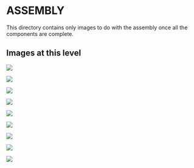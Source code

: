 # ASSEMBLY
This directory contains only images to do with the assembly once all the components are complete.

## Images at this level

![](https://github.com/geebles/Super-AIO/raw/master/docs/IMAGES/SAIO/PI3/ASSEMBLY/1.jpg)

![](https://github.com/geebles/Super-AIO/raw/master/docs/IMAGES/SAIO/PI3/ASSEMBLY/2.jpg)

![](https://github.com/geebles/Super-AIO/raw/master/docs/IMAGES/SAIO/PI3/ASSEMBLY/3.jpg)

![](https://github.com/geebles/Super-AIO/raw/master/docs/IMAGES/SAIO/PI3/ASSEMBLY/4.jpg)

![](https://github.com/geebles/Super-AIO/raw/master/docs/IMAGES/SAIO/PI3/ASSEMBLY/5.jpg)

![](https://github.com/geebles/Super-AIO/raw/master/docs/IMAGES/SAIO/PI3/ASSEMBLY/6.jpg)

![](https://github.com/geebles/Super-AIO/raw/master/docs/IMAGES/SAIO/PI3/ASSEMBLY/7.jpg)

![](https://github.com/geebles/Super-AIO/raw/master/docs/IMAGES/SAIO/PI3/ASSEMBLY/8.jpg)

![](https://github.com/geebles/Super-AIO/raw/master/docs/IMAGES/SAIO/PI3/ASSEMBLY/9.jpg)

